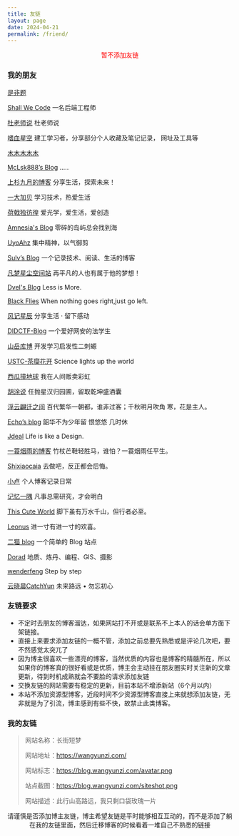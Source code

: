 ```yaml
---
title: 友链
layout: page
date: 2024-04-21
permalink: /friend/
---
```


<div style="text-align:center;color:red;">暂不添加友链</div>
<h3>我的朋友</h3>

[是非题](https://www.shifeiti.com)  

[Shall We Code](https://waynerv.com/)    一名后端工程师

[杜老师说](https://dusays.com)    杜老师说

[嗜血星空](https://sxxkearth.github.io/)    建工学习者，分享部分个人收藏及笔记记录，
网址及工具等 

[木木木木木](https://immmmm.com)  

[McLsk888’s Blog](https://mclsk888.top )  .....

[上杉九月的博客](https://blog.sakurasep.site/)  分享生活，探索未来！

[一大加贝](https://tianheg.co/)  学习技术，热爱生活

[荷戟独彷徨](https://guanqr.com/)  爱光学，爱生活，爱创造

[Amnesia's Blog](https://amnesia-f.vercel.app/)  零碎的岛屿总会找到海

[UyoAhz](https://uyoahz.cn/)  集中精神，以气御剪

[Sulv’s Blog](https://www.sulvblog.cn)  一个记录技术、阅读、生活的博客

[凡梦星尘空间站](https://lisenhui.cn)  再平凡的人也有属于他的梦想！

[Dvel's Blog](https://dvel.me/)  Less is More.

[Black Flies](https://www.yyyzyyyz.cn/)  When nothing goes right,just go 
left.

[风记星辰](https://www.thyuu.com)  分享生活 · 留下感动

[DIDCTF-Blog](https://blog.didctf.com/)  一个爱好网安的法学生

[山岳库博](https://kmar.top/)  开发学习启发性二刺螈

[USTC-茶糜花开](https://blog.starysky.top)  Science lights up the world

[西瓜撞地球](https://bio-w.cn/)  我在人间贩卖彩虹

[胡涂说](https://hutusi.com/)  任抛星汉归园圃，留取乾坤盛酒囊

[浮云翩迁之间](https://blognas.hwb0307.com) 百代繁华一朝都，谁非过客；千秋明月吹角
寒，花是主人。

[Echo’s blog](https://www.liveout.cn/)  韶华不为少年留 恨悠悠 几时休

[Jdeal](https://www.jdeal.cn)  Life is like a Design.

[一蓑烟雨的博客](https://easyf12.top/)  竹杖芒鞋轻胜马，谁怕？一蓑烟雨任平生。

[Shixiaocaia](https://shixiaocaia.fun)  去做吧，反正都会后悔。

[小卢](https://b0ae.cn)  个人博客记录日常

[记忆一隅](https://vlieo.com/)  凡事总需研究，才会明白

[This Cute World](https://thiscute.world/)  脚下虽有万水千山，但行者必至。

[Leonus](https://blog.leonus.cn)  进一寸有进一寸的欢喜。

[二猫 blog](https://jingxin18.cn)  一个简单的 Blog 站点

[Dorad](https://blog.cuger.cn)  地质、炼丹、编程、GIS、摄影

[wenderfeng](https://wenderfeng.top/) Step by step

[云晓晨CatchYun](https://blog.catchyun.com/) 未来路远 • 勿忘初心

<h3>友链要求</h3>

- 不定时去朋友的博客溜达，如果网站打不开或是联系不上本人的话会单方面下架链接。
- 直接上来要求添加友链的一概不管，添加之前总要先熟悉或是评论几次吧，要不然感觉太突兀了
- 因为博主很喜欢一些漂亮的博客，当然优质的内容也是博客的精髓所在，所以如果你的博客真的很好看或是优质，博主会主动挂在朋友圈实时关注新的文章更新，待到时机成熟就会不要脸的请求添加友链
- 交换友链的网站需要有稳定的更新，目前本站不增添新站（6个月以内）
- 本站不添加资源型博客，近段时间不少资源型博客直接上来就想添加友链，无非就是为了引流，博主感到有些不快，故禁止此类博客。

<h3>我的友链</h3>

> 网站名称：长街短梦
>
> 网站地址：https://wangyunzi.com/
>
> 网站标志：https://blog.wangyunzi.com/avatar.png
>
> 站点截图：https://blog.wangyunzi.com/siteshot.png
> 
> 网站描述：此行山高路远，我只剩口袋玫瑰一片


<div style="text-align:center;"><span class="with-love" id="animate1">
    <i class="icon-heart"></i>
  </span>请谨慎是否添加博主友链，博主希望友链是平时能够相互互动的，而不是添加了躺在我的友链里面，然后迁移博客的时候看着一堆自己不熟悉的链接<span class="with-love" id="animate2">
    <i class="icon-heart"></i>
  </span></div>




